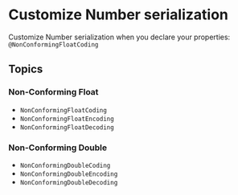 # Customize Number serialization

Customize Number serialization when you declare your properties: `@NonConformingFloatCoding`


## Topics

### Non-Conforming Float

- ``NonConformingFloatCoding``
- ``NonConformingFloatEncoding``
- ``NonConformingFloatDecoding``

### Non-Conforming Double

- ``NonConformingDoubleCoding``
- ``NonConformingDoubleEncoding``
- ``NonConformingDoubleDecoding``
